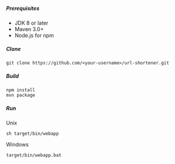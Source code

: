 ##### Prerequisites
* JDK 8 or later
* Maven 3.0+
* Node.js for npm

##### Clone
```
git clone https://github.com/<your-username>/url-shortener.git
```
##### Build
```
npm install
mvn package
```
##### Run
Unix
```
sh target/bin/webapp
```
Windows
```
target/bin/webapp.bat
```